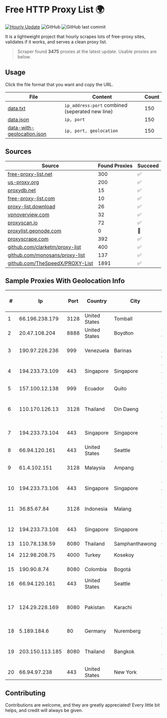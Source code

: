 
# Free HTTP Proxy List 🌍

[![Hourly Update](https://github.com/mertguvencli/http-proxy-list/actions/workflows/main.yml/badge.svg?branch=main)](https://github.com/mertguvencli/http-proxy-list/actions/workflows/main.yml)
![GitHub](https://img.shields.io/github/license/mertguvencli/http-proxy-list)
![GitHub last commit](https://img.shields.io/github/last-commit/mertguvencli/http-proxy-list)

It is a lightweight project that hourly scrapes lots of free-proxy sites, validates if it works, and serves a clean proxy list.


> Scraper found **3475** proxies at the latest update. Usable proxies are below.

## Usage

Click the file format that you want and copy the URL.


|File|Content|Count|
|----|-------|-----|
|[data.txt](https://raw.githubusercontent.com/mertguvencli/http-proxy-list/main/proxy-list/data.txt)|`ip_address:port` combined (seperated new line)|150|
|[data.json](https://raw.githubusercontent.com/mertguvencli/http-proxy-list/main/proxy-list/data.json)|`ip, port`|150|
|[data-with-geolocation.json](https://raw.githubusercontent.com/mertguvencli/http-proxy-list/main/proxy-list/data-with-geolocation.json)|`ip, port, geolocation`|150|

## Sources

|Source|Found Proxies|Succeed|
|------|-------------|-------|
|[free-proxy-list.net](https://free-proxy-list.net)|300|✅|
|[us-proxy.org](https://www.us-proxy.org)|200|✅|
|[proxydb.net](http://proxydb.net)|15|✅|
|[free-proxy-list.com](https://free-proxy-list.com/?page=&port=&type%5B%5D=http&type%5B%5D=https&up_time=0&search=Search)|10|✅|
|[proxy-list.download](https://www.proxy-list.download/HTTP)|26|✅|
|[vpnoverview.com](https://vpnoverview.com/privacy/anonymous-browsing/free-proxy-servers)|32|✅|
|[proxyscan.io](https://www.proxyscan.io)|72|✅|
|[proxylist.geonode.com](https://proxylist.geonode.com/api/proxy-list?limit=300&page=1&sort_by=lastChecked&sort_type=desc&protocols=http,https)|0|🚫|
|[proxyscrape.com](https://api.proxyscrape.com/v2/?request=displayproxies&protocol=http&timeout=10000&country=all&ssl=all&anonymity=all)|392|✅|
|[github.com/clarketm/proxy-list](https://raw.githubusercontent.com/clarketm/proxy-list/master/proxy-list-raw.txt)|400|✅|
|[github.com/monosans/proxy-list](https://raw.githubusercontent.com/monosans/proxy-list/main/proxies/http.txt)|137|✅|
|[github.com/TheSpeedX/PROXY-List](https://raw.githubusercontent.com/TheSpeedX/PROXY-List/master/http.txt)|1891|✅|


## Sample Proxies With Geolocation Info

|#|Ip|Port|Country|City|Internet Service Provider|
|-|--|----|-------|----|-------------------------|
|1|66.196.238.179|3128|United States|Tomball|Logix|
|2|20.47.108.204|8888|United States|Boydton|Microsoft Corporation|
|3|190.97.226.236|999|Venezuela|Barinas|NetLink América C.A.|
|4|194.233.73.109|443|Singapore|Singapore|Contabo Asia Private Limited|
|5|157.100.12.138|999|Ecuador|Quito|Telconet S.A|
|6|110.170.126.13|3128|Thailand|Din Daeng|True Internet Corporation CO. Ltd.|
|7|194.233.73.104|443|Singapore|Singapore|Contabo Asia Private Limited|
|8|66.94.120.161|443|United States|Seattle|Contabo Inc.|
|9|61.4.102.151|3128|Malaysia|Ampang|Gigabit Hosting Sdn Bhd|
|10|194.233.73.106|443|Singapore|Singapore|Contabo Asia Private Limited|
|11|36.85.67.84|3128|Indonesia|Malang|PT. TELKOM INDONESIA|
|12|194.233.73.108|443|Singapore|Singapore|Contabo Asia Private Limited|
|13|110.78.138.59|8080|Thailand|Samphanthawong|CAT-BB|
|14|212.98.208.75|4000|Turkey|Kosekoy|Borusan Telekom|
|15|190.90.8.74|8080|Colombia|Bogotá|Internexa S.a. E.S.P|
|16|66.94.120.161|443|United States|Seattle|Contabo Inc.|
|17|124.29.228.169|8080|Pakistan|Karachi|Cyber Internet Services (Private) Limited|
|18|5.189.184.6|80|Germany|Nuremberg|Contabo GmbH|
|19|203.150.113.185|8080|Thailand|Bangkok|Internet Thailand Company Ltd.|
|20|66.94.97.238|443|United States|New York|Contabo Inc.|



## Contributing

Contributions are welcome, and they are greatly appreciated! Every
little bit helps, and credit will always be given.

